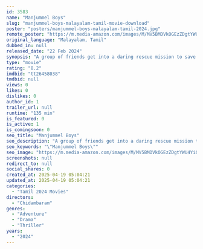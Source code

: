 ```yaml
---
id: 3583
name: "Manjummel Boys"
slug: "manjummel-boys-malayalam-tamil-movie-download"
poster: "posters/manjummel-boys-malayalam-tamil-2024.jpg"
remote_poster: "https://m.media-amazon.com/images/M/MV5BMDVkOGEzZDgtYWU4Yi00MDA3LWE4YmQtYjQxNDgwNDYxNGU4XkEyXkFqcGc@._V1_SX300.jpg"
original_language: "Malayalam, Tamil"
dubbed_in: null
released_date: "22 Feb 2024"
synopsis: "A group of friends get into a daring rescue mission to save their friend from Guna Caves, a perilously deep pit from where nobody has ever been brought back."
type: "movie"
rating: "8.2"
imdbid: "tt26458038"
tmdbid: null
views: 0
likes: 0
dislikes: 0
author_id: 1
trailer_url: null
runtime: "135 min"
is_featured: 0
is_active: 1
is_comingsoon: 0
seo_title: "Manjummel Boys"
seo_description: "A group of friends get into a daring rescue mission to save their friend from Guna Caves, a perilously deep pit from where nobody has ever been brought back."
seo_keywords: "\"Manjummel Boys\""
seo_image: "https://m.media-amazon.com/images/M/MV5BMDVkOGEzZDgtYWU4Yi00MDA3LWE4YmQtYjQxNDgwNDYxNGU4XkEyXkFqcGc@._V1_SX300.jpg"
screenshots: null
redirect_to: null
social_shares: 0
created_at: 2025-04-19 05:04:21
updated_at: 2025-04-19 05:04:21
categories:
  - "Tamil 2024 Movies"
directors:
  - "Chidambaram"
genres:
  - "Adventure"
  - "Drama"
  - "Thriller"
years:
  - "2024"
---
```

